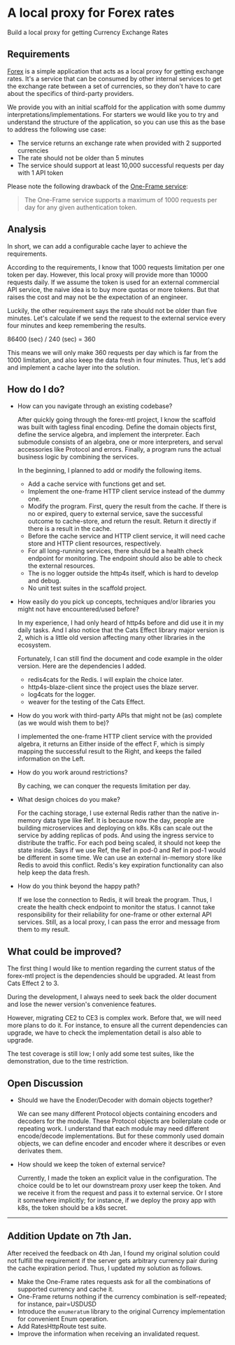 # A local proxy for Forex rates

Build a local proxy for getting Currency Exchange Rates

## Requirements

[Forex](forex-mtl) is a simple application that acts as a local proxy for getting exchange rates. It's a service that can be consumed by other internal services to get the exchange rate between a set of currencies, so they don't have to care about the specifics of third-party providers.

We provide you with an initial scaffold for the application with some dummy interpretations/implementations. For starters we would like you to try and understand the structure of the application, so you can use this as the base to address the following use case:

* The service returns an exchange rate when provided with 2 supported currencies
* The rate should not be older than 5 minutes
* The service should support at least 10,000 successful requests per day with 1 API token

Please note the following drawback of the [One-Frame service](https://hub.docker.com/r/paidyinc/one-frame):

> The One-Frame service supports a maximum of 1000 requests per day for any given authentication token.

## Analysis

In short, we can add a configurable cache layer to achieve the requirements.

According to the requirements, I know that 1000 requests limitation per one token per day. However, this local proxy will provide more than 10000 requests daily.
If we assume the token is used for an external commercial API service, the naive idea is to buy more quotas or more tokens. But that raises the cost and may not be the expectation of an engineer.

Luckily, the other requirement says the rate should not be older than five minutes. Let's calculate if we send the request to the external service every four minutes and keep remembering the results. 

86400 (sec) / 240 (sec) = 360 

This means we will only make 360 requests per day which is far from the 1000 limitation, and also keep the data fresh in four minutes.
Thus, let's add and implement a cache layer into the solution.

## How do I do?

* How can you navigate through an existing codebase?

    After quickly going through the forex-mtl project, I know the scaffold was built with tagless final encoding. Define the domain objects first, define the service algebra, and implement the interpreter. Each submodule consists of an algebra, one or more interpreters, and serval accessories like Protocol and errors. Finally, a program runs the actual business logic by combining the services.

    In the beginning, I planned to add or modify the following items.
    
    * Add a cache service with functions get and set.
    * Implement the one-frame HTTP client service instead of the dummy one.
    * Modify the program. First, query the result from the cache. If there is no or expired, query to external service, save the successful outcome to cache-store, and return the result. Return it directly if there is a result in the cache.
    * Before the cache service and HTTP client service, it will need cache store and HTTP client resources, respectively.
    * For all long-running services, there should be a health check endpoint for monitoring. The endpoint should also be able to check the external resources.
    * The is no logger outside the http4s itself, which is hard to develop and debug.
    * No unit test suites in the scaffold project.


* How easily do you pick up concepts, techniques and/or libraries you might not have encountered/used before?

    In my experience, I had only heard of http4s before and did use it in my daily tasks.
    And I also notice that the Cats Effect library major version is 2, which is a little old version affecting many other libraries in the ecosystem.

    Fortunately, I can still find the document and code example in the older version. 
    Here are the dependencies I added.

    * redis4cats for the Redis. I will explain the choice later.
    * http4s-blaze-client since the project uses the blaze server.
    * log4cats for the logger.
    * weaver for the testing of the Cats Effect.


* How do you work with third-party APIs that might not be (as) complete (as we would wish them to be)?

    I implemented the one-frame HTTP client service with the provided algebra, it returns an Either inside of the effect F, which is simply mapping the successful result to the Right, and keeps the failed information on the Left.

* How do you work around restrictions?

    By caching, we can conquer the requests limitation per day.


* What design choices do you make?

    For the caching storage, I use external Redis rather than the native in-memory data type like Ref. It is because now the day, people are building microservices and deploying on k8s. K8s can scale out the service by adding replicas of pods. And using the ingress service to distribute the traffic. For each pod being scaled, it should not keep the state inside. Says if we use Ref, the Ref in pod-0 and Ref in pod-1 would be different in some time. We can use an external in-memory store like Redis to avoid this conflict. Redis's key expiration functionality can also help keep the data fresh. 


* How do you think beyond the happy path?

    If we lose the connection to Redis, it will break the program. Thus, I create the health check endpoint to monitor the status. I cannot take responsibility for their reliability for one-frame or other external API services. Still, as a local proxy, I can pass the error and message from them to my result.

## What could be improved?

The first thing I would like to mention regarding the current status of the forex-mtl project is the dependencies should be upgraded. At least from Cats Effect 2 to 3.

During the development, I always need to seek back the older document and lose the newer version's convenience features.

However, migrating CE2 to CE3 is complex work. Before that, we will need more plans to do it. For instance, to ensure all the current dependencies can upgrade, we have to check the implementation detail is also able to upgrade.

The test coverage is still low; I only add some test suites, like the demonstration, due to the time restriction.


## Open Discussion

* Should we have the Enoder/Decoder with domain objects together?
    
    We can see many different Protocol objects containing encoders and decoders for the module. These Protocol objects are boilerplate code or repeating work. I understand that each module may need different encode/decode implementations. But for these commonly used domain objects, we can define encoder and encoder where it describes or even derivates them.

* How should we keep the token of external service?

    Currently, I made the token an explicit value in the configuration.
    The choice could be to let our downstream proxy user keep the token. And we receive it from the request and pass it to external service.
    Or I store it somewhere implicitly; for instance, if we deploy the proxy app with k8s, the token should be a k8s secret.
    
---

## Addition Update on 7th Jan.

After received the feedback on 4th Jan, I found my original solution could not fulfill the requirement if the server gets arbitrary currency pair during the cache expiration period.
Thus, I updated my solution as follows.
* Make the One-Frame rates requests ask for all the combinations of supported currency and cache it.
* One-Frame returns nothing if the currency combination is self-repeated; for instance, pair=USDUSD
* Introduce the `enumeratum` library to the original Currency implementation for convenient Enum operation.
* Add RatesHttpRoute test suite.
* Improve the information when receiving an invalidated request.